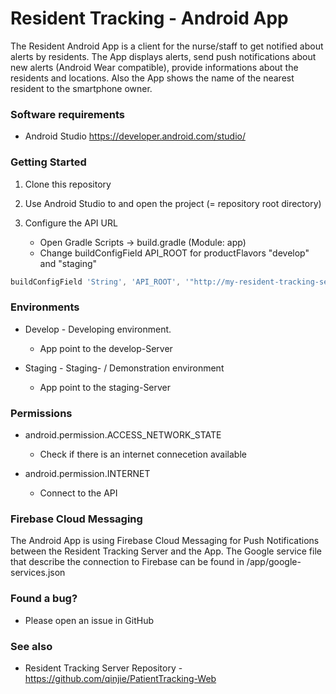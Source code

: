 # Resident Tracking - Android App
The Resident Android App is a client for the nurse/staff to get notified about alerts by residents. The App displays alerts, send push notifications about new alerts (Android Wear compatible), provide informations about the residents and locations. Also the App shows the name of the nearest resident to the smartphone owner.

### Software requirements
* Android Studio https://developer.android.com/studio/

### Getting Started
1. Clone this repository

2. Use Android Studio to and open the project (= repository root directory)

3. Configure the API URL
   * Open Gradle Scripts -> build.gradle (Module: app)
   * Change buildConfigField API_ROOT for productFlavors "develop" and "staging"
``` groovy
buildConfigField 'String', 'API_ROOT', '"http://my-resident-tracking-server"'
```

### Environments
* Develop - Developing environment.
   * App point to the develop-Server

* Staging - Staging- / Demonstration environment
  * App point to the staging-Server

### Permissions
* android.permission.ACCESS_NETWORK_STATE
  * Check if there is an internet connecetion available

* android.permission.INTERNET
  * Connect to the API

### Firebase Cloud Messaging
The Android App is using Firebase Cloud Messaging for Push Notifications between the Resident Tracking Server and the App.
The Google service file that describe the connection to Firebase can be found in /app/google-services.json

### Found a bug?
* Please open an issue in GitHub

### See also
* Resident Tracking Server Repository - https://github.com/qinjie/PatientTracking-Web